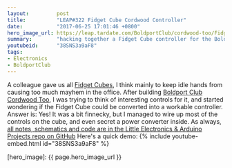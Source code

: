 ```yaml
---
layout:         post
title:          "LEAP#322 Fidget Cube Cordwood Controller"
date:           "2017-06-25 17:01:46 +0800"
hero_image_url: https://leap.tardate.com/BoldportClub/cordwood-too/FidgetCube/assets/FidgetCube_build.jpg
summary:        "hacking together a Fidget Cube controller for the Boldport Cordwood Too"
youtubeid:      "38SNS3a9aF8"
tags:
- Electronics
- BoldportClub
---
```


A colleague gave us all [Fidget Cubes](https://thefidgetcube.co/), I think mainly to keep idle hands from causing too much mayhem in the office.
After building [Boldport Club Cordwood Too](https://github.com/tardate/LittleArduinoProjects/tree/master/BoldportClub/cordwood-too),
I was trying to think of interesting controls for it, and started wondering if the Fidget Cube could be converted into a workable controller.
Answer is: Yes! It was a bit finnecky, but I managed to wire up most of the controls on the cube, and even secret
a power converter inside.
As always, [all notes, schematics and code are in the Little Electronics & Arduino Projects repo on GitHub][project]
Here's a quick demo:
{% include youtube-embed.html id="38SNS3a9aF8" %}


[leap]: https://leap.tardate.com
[project]: https://github.com/tardate/LittleArduinoProjects/tree/master/BoldportClub/cordwood-too/FidgetCube
[hero_image]: {{ page.hero_image_url }}
